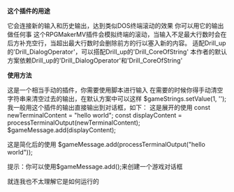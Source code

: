 **这个插件的用途**

它会连接新的输入和历史输出，达到类似DOS终端滚动的效果
你可以用它的输出做任何事
这个RPGMakerMV插件会模拟终端的滚动，当输入不足最大行数时会在后方补充空行，当超出最大行数时会删除前方的行以塞入新的内容。
适配Drill_up的'Drill_DialogOperator'，可以搭配Drill_up的'Drill_CoreOfString'
本作者的默认方案依赖Drill_up的'Drill_DialogOperator'和'Drill_CoreOfString'

**使用方法**

这是一个相当手动的插件，你需要使用脚本进行输入
在需要的时候你得手动清空字符串来清空过去的输出，在默认方案中可以这样
$gameStrings.setValue(1, '');
我一般用这个插件的输出直接输出到对话框，如下：
这是展开的使用
const newTerminalContent = "hello world";
const displayContent = processTerminalOutput(newTerminalContent);
$gameMessage.add(displayContent);

这是简化后的使用
$gameMessage.add(processTerminalOutput("hello world"));

提示：你可以使用$gameMessage.add();来创建一个游戏对话框

就连我也不太理解它是如何运行的
